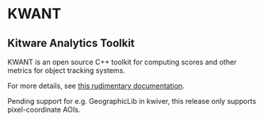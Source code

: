 # KWANT #
Kitware Analytics Toolkit
--------------------

KWANT is an open source C++ toolkit for computing scores and other
metrics for object tracking systems.

For more details, see
[this rudimentary documentation](scoring_framework/README.markdown).

Pending support for e.g. GeographicLib in kwiver, this release only
supports pixel-coordinate AOIs.
